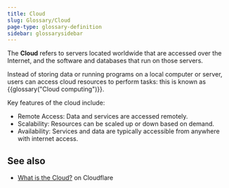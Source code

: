 ```yaml
---
title: Cloud
slug: Glossary/Cloud
page-type: glossary-definition
sidebar: glossarysidebar
---
```


The **Cloud** refers to servers located worldwide that are accessed over the Internet, and the software and databases that run on those servers.

Instead of storing data or running programs on a local computer or server, users can access cloud resources to perform tasks: this is known as {{glossary("Cloud computing")}}.

Key features of the cloud include:

- Remote Access: Data and services are accessed remotely.
- Scalability: Resources can be scaled up or down based on demand.
- Availability: Services and data are typically accessible from anywhere with internet access.

## See also

- [What is the Cloud?](https://www.cloudflare.com/en-gb/learning/cloud/what-is-the-cloud/) on Cloudflare
